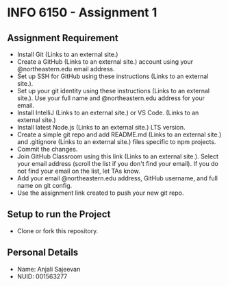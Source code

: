 # INFO 6150 - Assignment 1

 
## Assignment Requirement

- Install Git   (Links to an external site.)
- Create a GitHub (Links to an external site.) account using your @northeastern.edu email address.
- Set up SSH for GitHub using these instructions (Links to an external site.).
- Set up your git identity using these instructions (Links to an external site.). Use your full name and @northeastern.edu address for your email. 
- Install IntelliJ (Links to an external site.) or VS Code. (Links to an external site.)
- Install latest Node.js (Links to an external site.) LTS version.
- Create a simple git repo and add README.md (Links to an external site.) and .gitignore (Links to an external site.) files specific to npm projects.
- Commit the changes.
- Join GitHub Classroom using this link (Links to an external site.). Select your email address (scroll the list if you don't find your email). If you do not find your email on the list, let TAs know.
- Add your email @northeastern.edu address, GitHub username, and full name on git config.
- Use the assignment link created to push your new git repo.


 
## Setup to run the Project
 - Clone or fork this repository.
 
## Personal Details
- Name: Anjali Sajeevan
- NUID: 001563277